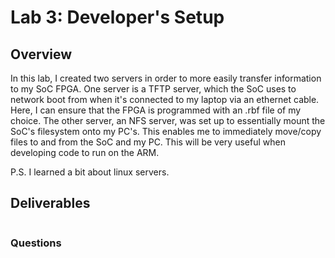 # Lab 3: Developer's Setup

## Overview
In this lab, I created two servers in order to more easily transfer information to my SoC FPGA. One server is a TFTP
server, which the SoC uses to network boot from when it's connected to my laptop via an ethernet cable. Here, I can
ensure that the FPGA is programmed with an .rbf file of my choice. The other server, an NFS server, was set up to
essentially mount the SoC's filesystem onto my PC's. This enables me to immediately move/copy files to and from the
SoC and my PC. This will be very useful when developing code to run on the ARM.

P.S. I learned a bit about linux servers.

## Deliverables
<img src="">

### Questions 

> 



>  


